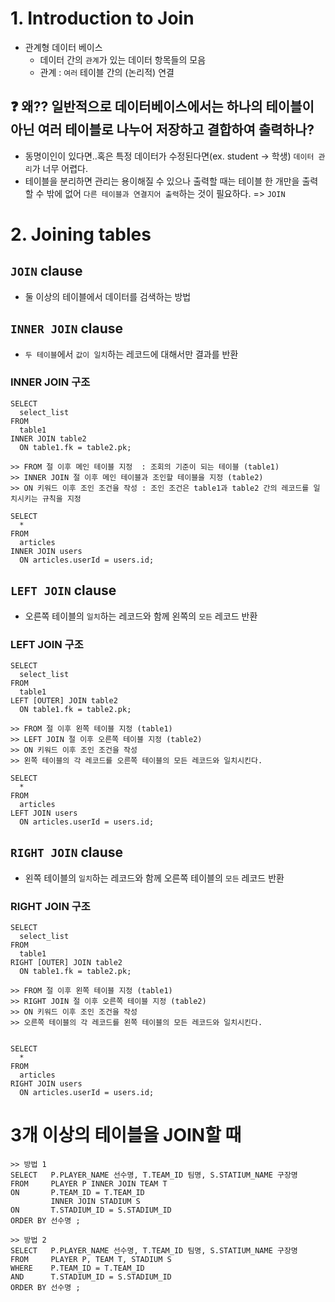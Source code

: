 # 1. Introduction to Join

- 관계형 데이터 베이스
  - 데이터 간의 `관계`가 있는 데이터 항목들의 모음
  - 관계 : `여러` 테이블 간의 (논리적) 연결

## :question: 왜?? 일반적으로 데이터베이스에서는 하나의 테이블이 아닌 여러 테이블로 나누어 저장하고 결합하여 출력하나?
- 동명이인이 있다면..혹은 특정 데이터가 수정된다면(ex. student -> 학생) `데이터 관리`가 너무 어렵다.
- 테이블을 분리하면 관리는 용이해질 수 있으나 출력할 때는 테이블 한 개만을 출력할 수 밖에 없어 `다른 테이블과 연결지어 출력`하는 것이 필요하다. => `JOIN`

# 2. Joining tables

## `JOIN` clause
- 둘 이상의 테이블에서 데이터를 검색하는 방법

## `INNER JOIN` clause
- `두 테이블`에서 `값이 일치`하는 레코드에 대해서만 결과를 반환

### INNER JOIN 구조
```
SELECT
  select_list
FROM
  table1
INNER JOIN table2
  ON table1.fk = table2.pk;

>> FROM 절 이후 메인 테이블 지정  : 조회의 기준이 되는 테이블 (table1)
>> INNER JOIN 절 이후 메인 테이블과 조인할 테이블을 지정 (table2)
>> ON 키워드 이후 조인 조건을 작성 : 조인 조건은 table1과 table2 간의 레코드를 일치시키는 규칙을 지정

SELECT
  *
FROM
  articles
INNER JOIN users
  ON articles.userId = users.id;
```

## `LEFT JOIN` clause
- 오른쪽 테이블의 `일치`하는 레코드와 함께 왼쪽의 `모든` 레코드 반환

### LEFT JOIN 구조
```
SELECT
  select_list
FROM
  table1
LEFT [OUTER] JOIN table2
  ON table1.fk = table2.pk;

>> FROM 절 이후 왼쪽 테이블 지정 (table1)
>> LEFT JOIN 절 이후 오른쪽 테이블 지정 (table2)
>> ON 키워드 이후 조인 조건을 작성
>> 왼쪽 테이블의 각 레코드를 오른쪽 테이블의 모든 레코드와 일치시킨다.

SELECT
  *
FROM
  articles
LEFT JOIN users
  ON articles.userId = users.id;
```

## `RIGHT JOIN` clause
- 왼쪽 테이블의 `일치`하는 레코드와 함께 오른쪽 테이블의 `모든` 레코드 반환

### RIGHT JOIN 구조
```
SELECT
  select_list
FROM
  table1
RIGHT [OUTER] JOIN table2
  ON table1.fk = table2.pk;

>> FROM 절 이후 왼쪽 테이블 지정 (table1)
>> RIGHT JOIN 절 이후 오른쪽 테이블 지정 (table2)
>> ON 키워드 이후 조인 조건을 작성
>> 오른쪽 테이블의 각 레코드를 왼쪽 테이블의 모든 레코드와 일치시킨다.


SELECT
  *
FROM
  articles
RIGHT JOIN users
  ON articles.userId = users.id;
```

# 3개 이상의 테이블을 JOIN할 때
```
>> 방법 1
SELECT   P.PLAYER_NAME 선수명, T.TEAM_ID 팀명, S.STATIUM_NAME 구장명
FROM     PLAYER P INNER JOIN TEAM T
ON       P.TEAM_ID = T.TEAM_ID
         INNER JOIN STADIUM S
ON       T.STADIUM_ID = S.STADIUM_ID
ORDER BY 선수명 ; 

>> 방법 2
SELECT   P.PLAYER_NAME 선수명, T.TEAM_ID 팀명, S.STATIUM_NAME 구장명
FROM     PLAYER P, TEAM T, STADIUM S
WHERE    P.TEAM_ID = T.TEAM_ID
AND      T.STADIUM_ID = S.STADIUM_ID
ORDER BY 선수명 ; 
```